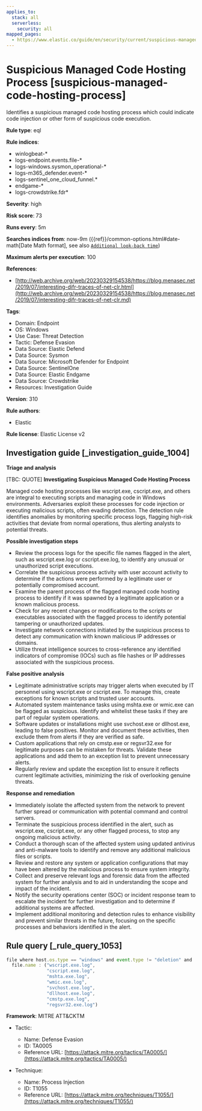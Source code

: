 ```yaml
---
applies_to:
  stack: all
  serverless:
    security: all
mapped_pages:
  - https://www.elastic.co/guide/en/security/current/suspicious-managed-code-hosting-process.html
---
```


# Suspicious Managed Code Hosting Process [suspicious-managed-code-hosting-process]

Identifies a suspicious managed code hosting process which could indicate code injection or other form of suspicious code execution.

**Rule type**: eql

**Rule indices**:

* winlogbeat-*
* logs-endpoint.events.file-*
* logs-windows.sysmon_operational-*
* logs-m365_defender.event-*
* logs-sentinel_one_cloud_funnel.*
* endgame-*
* logs-crowdstrike.fdr*

**Severity**: high

**Risk score**: 73

**Runs every**: 5m

**Searches indices from**: now-9m ({{ref}}/common-options.html#date-math[Date Math format], see also [`Additional look-back time`](docs-content://solutions/security/detect-and-alert/create-detection-rule.md#rule-schedule))

**Maximum alerts per execution**: 100

**References**:

* [http://web.archive.org/web/20230329154538/https://blog.menasec.net/2019/07/interesting-difr-traces-of-net-clr.html](http://web.archive.org/web/20230329154538/https://blog.menasec.net/2019/07/interesting-difr-traces-of-net-clr.md)

**Tags**:

* Domain: Endpoint
* OS: Windows
* Use Case: Threat Detection
* Tactic: Defense Evasion
* Data Source: Elastic Defend
* Data Source: Sysmon
* Data Source: Microsoft Defender for Endpoint
* Data Source: SentinelOne
* Data Source: Elastic Endgame
* Data Source: Crowdstrike
* Resources: Investigation Guide

**Version**: 310

**Rule authors**:

* Elastic

**Rule license**: Elastic License v2

## Investigation guide [_investigation_guide_1004]

**Triage and analysis**

[TBC: QUOTE]
**Investigating Suspicious Managed Code Hosting Process**

Managed code hosting processes like wscript.exe, cscript.exe, and others are integral to executing scripts and managing code in Windows environments. Adversaries exploit these processes for code injection or executing malicious scripts, often evading detection. The detection rule identifies anomalies by monitoring specific process logs, flagging high-risk activities that deviate from normal operations, thus alerting analysts to potential threats.

**Possible investigation steps**

* Review the process logs for the specific file names flagged in the alert, such as wscript.exe.log or cscript.exe.log, to identify any unusual or unauthorized script executions.
* Correlate the suspicious process activity with user account activity to determine if the actions were performed by a legitimate user or potentially compromised account.
* Examine the parent process of the flagged managed code hosting process to identify if it was spawned by a legitimate application or a known malicious process.
* Check for any recent changes or modifications to the scripts or executables associated with the flagged process to identify potential tampering or unauthorized updates.
* Investigate network connections initiated by the suspicious process to detect any communication with known malicious IP addresses or domains.
* Utilize threat intelligence sources to cross-reference any identified indicators of compromise (IOCs) such as file hashes or IP addresses associated with the suspicious process.

**False positive analysis**

* Legitimate administrative scripts may trigger alerts when executed by IT personnel using wscript.exe or cscript.exe. To manage this, create exceptions for known scripts and trusted user accounts.
* Automated system maintenance tasks using mshta.exe or wmic.exe can be flagged as suspicious. Identify and whitelist these tasks if they are part of regular system operations.
* Software updates or installations might use svchost.exe or dllhost.exe, leading to false positives. Monitor and document these activities, then exclude them from alerts if they are verified as safe.
* Custom applications that rely on cmstp.exe or regsvr32.exe for legitimate purposes can be mistaken for threats. Validate these applications and add them to an exception list to prevent unnecessary alerts.
* Regularly review and update the exception list to ensure it reflects current legitimate activities, minimizing the risk of overlooking genuine threats.

**Response and remediation**

* Immediately isolate the affected system from the network to prevent further spread or communication with potential command and control servers.
* Terminate the suspicious process identified in the alert, such as wscript.exe, cscript.exe, or any other flagged process, to stop any ongoing malicious activity.
* Conduct a thorough scan of the affected system using updated antivirus and anti-malware tools to identify and remove any additional malicious files or scripts.
* Review and restore any system or application configurations that may have been altered by the malicious process to ensure system integrity.
* Collect and preserve relevant logs and forensic data from the affected system for further analysis and to aid in understanding the scope and impact of the incident.
* Notify the security operations center (SOC) or incident response team to escalate the incident for further investigation and to determine if additional systems are affected.
* Implement additional monitoring and detection rules to enhance visibility and prevent similar threats in the future, focusing on the specific processes and behaviors identified in the alert.


## Rule query [_rule_query_1053]

```js
file where host.os.type == "windows" and event.type != "deletion" and
  file.name : ("wscript.exe.log",
               "cscript.exe.log",
               "mshta.exe.log",
               "wmic.exe.log",
               "svchost.exe.log",
               "dllhost.exe.log",
               "cmstp.exe.log",
               "regsvr32.exe.log")
```

**Framework**: MITRE ATT&CKTM

* Tactic:

    * Name: Defense Evasion
    * ID: TA0005
    * Reference URL: [https://attack.mitre.org/tactics/TA0005/](https://attack.mitre.org/tactics/TA0005/)

* Technique:

    * Name: Process Injection
    * ID: T1055
    * Reference URL: [https://attack.mitre.org/techniques/T1055/](https://attack.mitre.org/techniques/T1055/)



